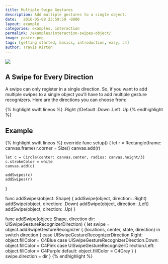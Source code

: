 ```yaml
---
title: Multiple Swipe Gestures
description: Add multiple gestures to a single object.
date:   2016-05-08 23:59:59 -0800
layout: example
categories: examples, interaction
permalink: /examples/interaction-swipes-object/
image: poster.png
tags: [getting started, basics, introduction, easy, c4]
author: Travis Kirton
---
```

![](swipes-object.png)

## A Swipe for Every Direction
A swipe can only register in a single direction. So, if you want to add multiple swipes to a single object you'll have to add multiple gesture recognizers. Here are the directions you can choose from:

{% highlight swift lineos %}
.Right //Default
.Down
.Left
.Up
{% endhighlight %}

## Example
{% highlight swift lineos %}
override func setup() {
    let r = Rectangle(frame: canvas.frame)
    r.corner = Size()
    canvas.add(r)

    let c = Circle(center: canvas.center, radius: canvas.height/3)
    c.strokeColor = white
    canvas.add(c)

    addSwipes(c)
    addSwipes(r)
}

func addSwipes(object: Shape) {
    addSwipe(object, direction: .Right)
    addSwipe(object, direction: .Down)
    addSwipe(object, direction: .Left)
    addSwipe(object, direction: .Up)
}

func addSwipe(object: Shape, direction dir: UISwipeGestureRecognizerDirection) {
    let swipe = object.addSwipeGestureRecognizer { (locations, center, state, direction) in
        switch direction {
        case UISwipeGestureRecognizerDirection.Right:
            object.fillColor = C4Blue
        case UISwipeGestureRecognizerDirection.Down:
            object.fillColor = C4Pink
        case UISwipeGestureRecognizerDirection.Left:
            object.fillColor = C4Purple
        default:
            object.fillColor = C4Grey
        }
    }
    swipe.direction = dir
}
{% endhighlight %}
